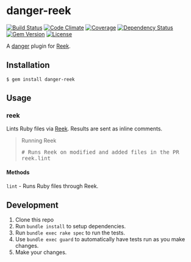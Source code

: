 # danger-reek

[![Build Status](https://img.shields.io/travis/blooper05/danger-reek.svg)](https://travis-ci.org/blooper05/danger-reek)
[![Code Climate](https://img.shields.io/codeclimate/github/blooper05/danger-reek.svg)](https://codeclimate.com/github/blooper05/danger-reek)
[![Coverage](https://img.shields.io/codeclimate/coverage/github/blooper05/danger-reek.svg)](https://codeclimate.com/github/blooper05/danger-reek)
[![Dependency Status](https://img.shields.io/gemnasium/blooper05/danger-reek.svg)](https://gemnasium.com/blooper05/danger-reek)
[![Gem Version](https://img.shields.io/gem/v/danger-reek.svg)](https://rubygems.org/gems/danger-reek)
[![License](https://img.shields.io/github/license/blooper05/danger-reek.svg)](https://github.com/blooper05/danger-reek/blob/master/LICENSE)

A [danger](https://rubygems.org/gems/danger) plugin for [Reek](https://rubygems.org/gems/reek).

## Installation

    $ gem install danger-reek

## Usage

### reek

Lints Ruby files via [Reek](https://rubygems.org/gems/reek).
Results are sent as inline comments.

<blockquote>Running Reek
  <pre>
# Runs Reek on modified and added files in the PR
reek.lint</pre>
</blockquote>

#### Methods

`lint` - Runs Ruby files through Reek.

## Development

1. Clone this repo
2. Run `bundle install` to setup dependencies.
3. Run `bundle exec rake spec` to run the tests.
4. Use `bundle exec guard` to automatically have tests run as you make changes.
5. Make your changes.
